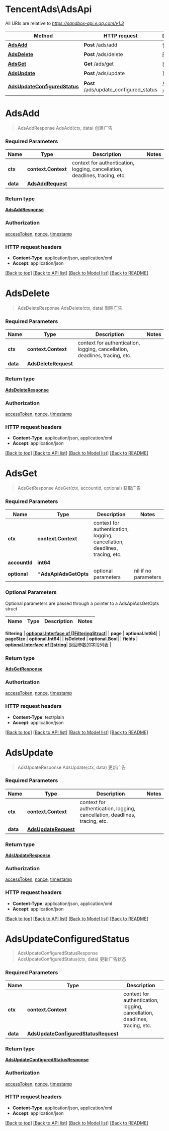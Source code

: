 # TencentAds\AdsApi

All URIs are relative to *https://sandbox-api.e.qq.com/v1.3*

Method | HTTP request | Description
------------- | ------------- | -------------
[**AdsAdd**](AdsApi.md#AdsAdd) | **Post** /ads/add | 创建广告
[**AdsDelete**](AdsApi.md#AdsDelete) | **Post** /ads/delete | 删除广告
[**AdsGet**](AdsApi.md#AdsGet) | **Get** /ads/get | 获取广告
[**AdsUpdate**](AdsApi.md#AdsUpdate) | **Post** /ads/update | 更新广告
[**AdsUpdateConfiguredStatus**](AdsApi.md#AdsUpdateConfiguredStatus) | **Post** /ads/update_configured_status | 更新广告状态


# **AdsAdd**
> AdsAddResponse AdsAdd(ctx, data)
创建广告

### Required Parameters

Name | Type | Description  | Notes
------------- | ------------- | ------------- | -------------
 **ctx** | **context.Context** | context for authentication, logging, cancellation, deadlines, tracing, etc.
  **data** | [**AdsAddRequest**](AdsAddRequest.md)|  | 

### Return type

[**AdsAddResponse**](AdsAddResponse.md)

### Authorization

[accessToken](../README.md#accessToken), [nonce](../README.md#nonce), [timestamp](../README.md#timestamp)

### HTTP request headers

 - **Content-Type**: application/json, application/xml
 - **Accept**: application/json

[[Back to top]](#) [[Back to API list]](../README.md#documentation-for-api-endpoints) [[Back to Model list]](../README.md#documentation-for-models) [[Back to README]](../README.md)

# **AdsDelete**
> AdsDeleteResponse AdsDelete(ctx, data)
删除广告

### Required Parameters

Name | Type | Description  | Notes
------------- | ------------- | ------------- | -------------
 **ctx** | **context.Context** | context for authentication, logging, cancellation, deadlines, tracing, etc.
  **data** | [**AdsDeleteRequest**](AdsDeleteRequest.md)|  | 

### Return type

[**AdsDeleteResponse**](AdsDeleteResponse.md)

### Authorization

[accessToken](../README.md#accessToken), [nonce](../README.md#nonce), [timestamp](../README.md#timestamp)

### HTTP request headers

 - **Content-Type**: application/json, application/xml
 - **Accept**: application/json

[[Back to top]](#) [[Back to API list]](../README.md#documentation-for-api-endpoints) [[Back to Model list]](../README.md#documentation-for-models) [[Back to README]](../README.md)

# **AdsGet**
> AdsGetResponse AdsGet(ctx, accountId, optional)
获取广告

### Required Parameters

Name | Type | Description  | Notes
------------- | ------------- | ------------- | -------------
 **ctx** | **context.Context** | context for authentication, logging, cancellation, deadlines, tracing, etc.
  **accountId** | **int64**|  | 
 **optional** | ***AdsApiAdsGetOpts** | optional parameters | nil if no parameters

### Optional Parameters
Optional parameters are passed through a pointer to a AdsApiAdsGetOpts struct

Name | Type | Description  | Notes
------------- | ------------- | ------------- | -------------

 **filtering** | [**optional.Interface of []FilteringStruct**](FilteringStruct.md)|  | 
 **page** | **optional.Int64**|  | 
 **pageSize** | **optional.Int64**|  | 
 **isDeleted** | **optional.Bool**|  | 
 **fields** | [**optional.Interface of []string**](string.md)| 返回参数的字段列表 | 

### Return type

[**AdsGetResponse**](AdsGetResponse.md)

### Authorization

[accessToken](../README.md#accessToken), [nonce](../README.md#nonce), [timestamp](../README.md#timestamp)

### HTTP request headers

 - **Content-Type**: text/plain
 - **Accept**: application/json

[[Back to top]](#) [[Back to API list]](../README.md#documentation-for-api-endpoints) [[Back to Model list]](../README.md#documentation-for-models) [[Back to README]](../README.md)

# **AdsUpdate**
> AdsUpdateResponse AdsUpdate(ctx, data)
更新广告

### Required Parameters

Name | Type | Description  | Notes
------------- | ------------- | ------------- | -------------
 **ctx** | **context.Context** | context for authentication, logging, cancellation, deadlines, tracing, etc.
  **data** | [**AdsUpdateRequest**](AdsUpdateRequest.md)|  | 

### Return type

[**AdsUpdateResponse**](AdsUpdateResponse.md)

### Authorization

[accessToken](../README.md#accessToken), [nonce](../README.md#nonce), [timestamp](../README.md#timestamp)

### HTTP request headers

 - **Content-Type**: application/json, application/xml
 - **Accept**: application/json

[[Back to top]](#) [[Back to API list]](../README.md#documentation-for-api-endpoints) [[Back to Model list]](../README.md#documentation-for-models) [[Back to README]](../README.md)

# **AdsUpdateConfiguredStatus**
> AdsUpdateConfiguredStatusResponse AdsUpdateConfiguredStatus(ctx, data)
更新广告状态

### Required Parameters

Name | Type | Description  | Notes
------------- | ------------- | ------------- | -------------
 **ctx** | **context.Context** | context for authentication, logging, cancellation, deadlines, tracing, etc.
  **data** | [**AdsUpdateConfiguredStatusRequest**](AdsUpdateConfiguredStatusRequest.md)|  | 

### Return type

[**AdsUpdateConfiguredStatusResponse**](AdsUpdateConfiguredStatusResponse.md)

### Authorization

[accessToken](../README.md#accessToken), [nonce](../README.md#nonce), [timestamp](../README.md#timestamp)

### HTTP request headers

 - **Content-Type**: application/json, application/xml
 - **Accept**: application/json

[[Back to top]](#) [[Back to API list]](../README.md#documentation-for-api-endpoints) [[Back to Model list]](../README.md#documentation-for-models) [[Back to README]](../README.md)

